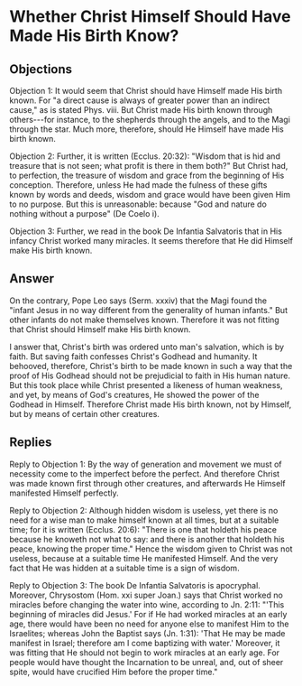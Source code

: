 # Whether Christ Himself Should Have Made His Birth Know?

## Objections

Objection 1: It would seem that Christ should have Himself made His birth known. For "a direct cause is always of greater power than an indirect cause," as is stated Phys. viii. But Christ made His birth known through others---for instance, to the shepherds through the angels, and to the Magi through the star. Much more, therefore, should He Himself have made His birth known.

Objection 2: Further, it is written (Ecclus. 20:32): "Wisdom that is hid and treasure that is not seen; what profit is there in them both?" But Christ had, to perfection, the treasure of wisdom and grace from the beginning of His conception. Therefore, unless He had made the fulness of these gifts known by words and deeds, wisdom and grace would have been given Him to no purpose. But this is unreasonable: because "God and nature do nothing without a purpose" (De Coelo i).

Objection 3: Further, we read in the book De Infantia Salvatoris that in His infancy Christ worked many miracles. It seems therefore that He did Himself make His birth known.

## Answer

On the contrary, Pope Leo says (Serm. xxxiv) that the Magi found the "infant Jesus in no way different from the generality of human infants." But other infants do not make themselves known. Therefore it was not fitting that Christ should Himself make His birth known.

I answer that, Christ's birth was ordered unto man's salvation, which is by faith. But saving faith confesses Christ's Godhead and humanity. It behooved, therefore, Christ's birth to be made known in such a way that the proof of His Godhead should not be prejudicial to faith in His human nature. But this took place while Christ presented a likeness of human weakness, and yet, by means of God's creatures, He showed the power of the Godhead in Himself. Therefore Christ made His birth known, not by Himself, but by means of certain other creatures.

## Replies

Reply to Objection 1: By the way of generation and movement we must of necessity come to the imperfect before the perfect. And therefore Christ was made known first through other creatures, and afterwards He Himself manifested Himself perfectly.

Reply to Objection 2: Although hidden wisdom is useless, yet there is no need for a wise man to make himself known at all times, but at a suitable time; for it is written (Ecclus. 20:6): "There is one that holdeth his peace because he knoweth not what to say: and there is another that holdeth his peace, knowing the proper time." Hence the wisdom given to Christ was not useless, because at a suitable time He manifested Himself. And the very fact that He was hidden at a suitable time is a sign of wisdom.

Reply to Objection 3: The book De Infantia Salvatoris is apocryphal. Moreover, Chrysostom (Hom. xxi super Joan.) says that Christ worked no miracles before changing the water into wine, according to Jn. 2:11: "'This beginning of miracles did Jesus.' For if He had worked miracles at an early age, there would have been no need for anyone else to manifest Him to the Israelites; whereas John the Baptist says (Jn. 1:31): 'That He may be made manifest in Israel; therefore am I come baptizing with water.' Moreover, it was fitting that He should not begin to work miracles at an early age. For people would have thought the Incarnation to be unreal, and, out of sheer spite, would have crucified Him before the proper time."